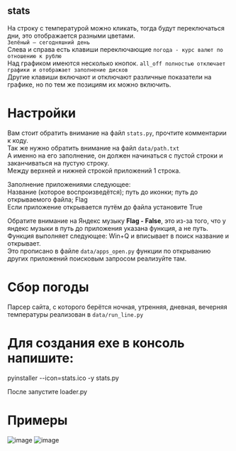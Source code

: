 ## stats
На строку с температурой можно кликать, тогда будут переключаться дни, это отображается разными цветами.  
`Зелёный — сегодняшний день`  
Слева и справа есть клавиши переключающие `погода - курс валют по отношению к рублю`  
Над графиком имеются несколько кнопок.
`all_off полностью отключает графики и отображает заполнение дисков`  
Другие клавиши включают и отключают различные показатели на графике, но по тем же позициям их можно включить.
# Настройки
Вам стоит обратить внимание на файл `stats.py`, прочтите комментарии к коду.  
Так же нужно обратить внимание на файл `data/path.txt`  
А именно на его заполнение, он должен начинаться с пустой строки и заканчиваться на пустую строку.  
Между верхней и нижней строкой приложений 1 строка.  

Заполнение приложениями следующее:   
Название (которое воспроизведётся); путь до иконки; путь до открываемого файла; Flag  
Если приложение открывается путём до файла установите True  

Обратите внимание на Яндекс музыку **Flag - False**, это из-за того, что у яндекс музыки в путь до приложения 
указана функция, а не путь. Функция выполняет следующее: Win+Q и вписывает в поиск название и открывает.  
Это прописано в файле `data/apps_open.py` функции по открыванию других приложений поисковым запросом реализуйте там.
# Сбор погоды
Парсер сайта, с которого берётся ночная, утренняя, дневная, вечерняя температуры реализован в `data/run_line.py`
# Для создания exe в консоль напишите:
pyinstaller --icon=stats.ico -y stats.py 

После запустите loader.py  

# Примеры
![image](https://user-images.githubusercontent.com/63905039/91070995-45b4e580-e640-11ea-9d8a-a956e35cdbac.png)
![image](https://user-images.githubusercontent.com/63905039/91070999-477ea900-e640-11ea-8d3e-77fdc82ee709.png)
